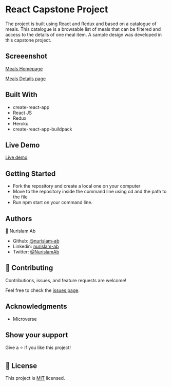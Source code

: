 # React Capstone Project
The project is built using React and Redux and based on a catalogue of meals. This catalogue is a browsable list of meals that can be filtered and access to the details of one meal item. A sample design was developed in this capstone project.


## Screeenshot
[Meals Homepage](screenshots/MealsHomepage.jpg)

[Meals Details page](screenshots/MealsDetailspage.jpg)


## Built With

- create-react-app
- React JS
- Redux
- Heroku
- create-react-app-buildpack

## Live Demo

[Live demo](https://peaceful-brook-65870.herokuapp.com/)


## Getting Started

- Fork the repository and create a local one on your computer
- Move to the repository inside the command line using cd and the path to the file
- Run npm start on your command line.

## Authors

👤 Nurislam Ab
- Github: [@nurislam-ab](https://github.com/nurislam-ab)
- Linkedin: [nurislam-ab](https://www.linkedin.com/in/nurislam-ab/)
- Twitter: [@NurislamAb](https://twitter.com/NurislamAb)

## 🤝 Contributing

Contributions, issues, and feature requests are welcome!

Feel free to check the [issues page](issues/).

## Acknowledgments

* Microverse

## Show your support

Give a ⭐️ if you like this project!

## 📝 License

This project is [MIT](LICENSE) licensed.
